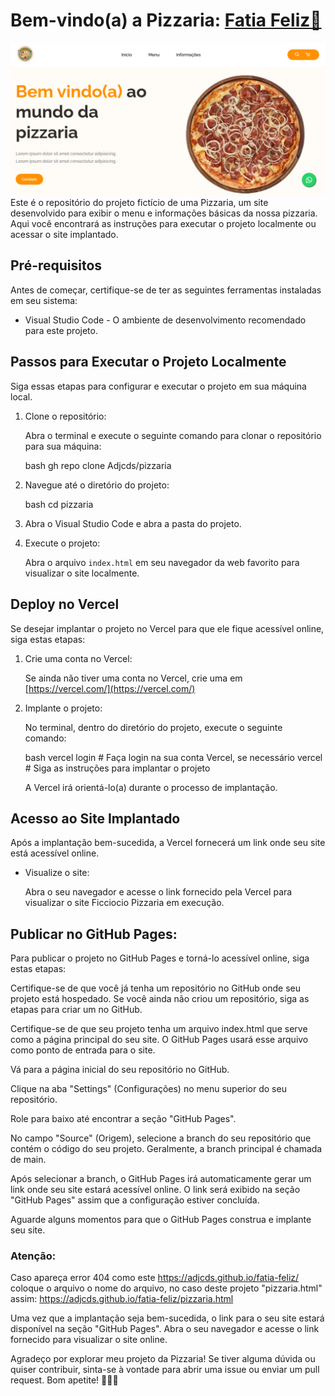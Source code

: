 
# Bem-vindo(a) a Pizzaria: <a href="https://adjcds.github.io/fatia-feliz/pizzaria.html">Fatia Feliz🍕</a>

<img src="assets/site.png">
Este é o repositório do projeto fictício de uma Pizzaria, um site desenvolvido para exibir o menu e informações básicas da nossa pizzaria. Aqui você encontrará as instruções para executar o projeto localmente ou acessar o site implantado.

## Pré-requisitos

Antes de começar, certifique-se de ter as seguintes ferramentas instaladas em seu sistema:

- Visual Studio Code - O ambiente de desenvolvimento recomendado para este projeto.

## Passos para Executar o Projeto Localmente

Siga essas etapas para configurar e executar o projeto em sua máquina local.

1. Clone o repositório:

   Abra o terminal e execute o seguinte comando para clonar o repositório para sua máquina:

   bash
  gh repo clone Adjcds/pizzaria
   

2. Navegue até o diretório do projeto:

   bash
   cd pizzaria
   

3. Abra o Visual Studio Code e abra a pasta do projeto.

4. Execute o projeto:

   Abra o arquivo `index.html` em seu navegador da web favorito para visualizar o site localmente.

## Deploy no Vercel

Se desejar implantar o projeto no Vercel para que ele fique acessível online, siga estas etapas:

1. Crie uma conta no Vercel:

   Se ainda não tiver uma conta no Vercel, crie uma em [https://vercel.com/](https://vercel.com/)

2. Implante o projeto:

   No terminal, dentro do diretório do projeto, execute o seguinte comando:

   bash
   vercel login # Faça login na sua conta Vercel, se necessário
   vercel # Siga as instruções para implantar o projeto
   

   A Vercel irá orientá-lo(a) durante o processo de implantação.

## Acesso ao Site Implantado

Após a implantação bem-sucedida, a Vercel fornecerá um link onde seu site está acessível online.

- Visualize o site:

  Abra o seu navegador e acesse o link fornecido pela Vercel para visualizar o site Ficciocio Pizzaria em execução.


## Publicar no GitHub Pages:
Para publicar o projeto no GitHub Pages e torná-lo acessível online, siga estas etapas:

Certifique-se de que você já tenha um repositório no GitHub onde seu projeto está hospedado. Se você ainda não criou um repositório, siga as etapas para criar um no GitHub.

Certifique-se de que seu projeto tenha um arquivo index.html que serve como a página principal do seu site. O GitHub Pages usará esse arquivo como ponto de entrada para o site.

Vá para a página inicial do seu repositório no GitHub.

Clique na aba "Settings" (Configurações) no menu superior do seu repositório.

Role para baixo até encontrar a seção "GitHub Pages".

No campo "Source" (Origem), selecione a branch do seu repositório que contém o código do seu projeto. Geralmente, a branch principal é chamada de main.

Após selecionar a branch, o GitHub Pages irá automaticamente gerar um link onde seu site estará acessível online. O link será exibido na seção "GitHub Pages" assim que a configuração estiver concluída.

Aguarde alguns momentos para que o GitHub Pages construa e implante seu site.

### Atenção:

Caso apareça error 404 como este https://adjcds.github.io/fatia-feliz/ coloque o arquivo o nome do arquivo, no caso deste projeto "pizzaria.html" 
assim: https://adjcds.github.io/fatia-feliz/pizzaria.html

Uma vez que a implantação seja bem-sucedida, o link para o seu site estará disponível na seção "GitHub Pages". Abra o seu navegador e acesse o link fornecido para visualizar o site online.

Agradeço por explorar meu projeto da Pizzaria! Se tiver alguma dúvida ou quiser contribuir, sinta-se à vontade para abrir uma issue ou enviar um pull request. Bom apetite! 🍕🍕🍕
